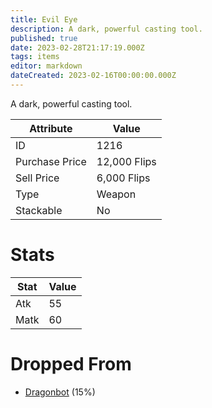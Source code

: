```yaml
---
title: Evil Eye
description: A dark, powerful casting tool.
published: true
date: 2023-02-28T21:17:19.000Z
tags: items
editor: markdown
dateCreated: 2023-02-16T00:00:00.000Z
---
```


A dark, powerful casting tool.

|Attribute|Value|
|-|-|
|ID|1216|
|Purchase Price|12,000 Flips|
|Sell Price|6,000 Flips|
|Type|Weapon|
|Stackable|No|

# Stats
|Stat|Value|
|-|-|
|Atk|55|
|Matk|60|

# Dropped From
 * [Dragonbot](/monsters/dragonbot) (15%)
